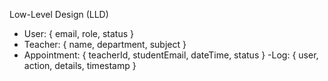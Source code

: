Low-Level Design (LLD)


   - User: { email, role, status }
   - Teacher: { name, department, subject }
   - Appointment: { teacherId, studentEmail, dateTime, status }
   -Log: { user, action, details, timestamp }
